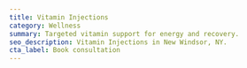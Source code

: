```yaml
---
title: Vitamin Injections
category: Wellness
summary: Targeted vitamin support for energy and recovery.
seo_description: Vitamin Injections in New Windsor, NY.
cta_label: Book consultation
---
```


